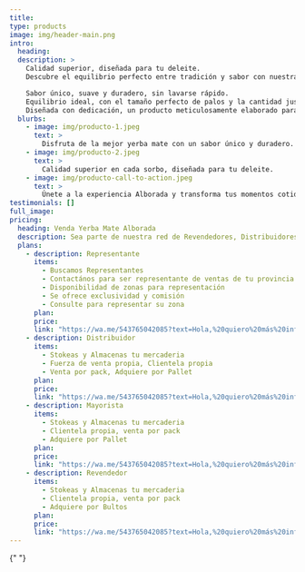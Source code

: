 ```yaml
---
title:
type: products
image: img/header-main.png
intro:
  heading: 
  description: >
    Calidad superior, diseñada para tu deleite.
    Descubre el equilibrio perfecto entre tradición y sabor con nuestra yerba mate de 500 gramos, ideal para los amantes del buen mate.

    Sabor único, suave y duradero, sin lavarse rápido.
    Equilibrio ideal, con el tamaño perfecto de palos y la cantidad justa de polvillo.
    Diseñada con dedicación, un producto meticulosamente elaborado para brindar una experiencia inigualable.
  blurbs:
    - image: img/producto-1.jpeg
      text: >
        Disfruta de la mejor yerba mate con un sabor único y duradero.
    - image: img/producto-2.jpeg
      text: >
        Calidad superior en cada sorbo, diseñada para tu deleite.    
    - image: img/producto-call-to-action.jpeg
      text: >
        Únete a la experiencia Alborada y transforma tus momentos cotidianos.
testimonials: []
full_image:
pricing:
  heading: Venda Yerba Mate Alborada
  description: Sea parte de nuestra red de Revendedores, Distribuidores, Representantes y Mayoristas
  plans:
    - description: Representante
      items:
        - Buscamos Representantes
        - Contactános para ser representante de ventas de tu provincia o zona
        - Disponibilidad de zonas para representación
        - Se ofrece exclusividad y comisión
        - Consulte para representar su zona
      plan:
      price:
      link: "https://wa.me/543765042085?text=Hola,%20quiero%20más%20información%20deseo%20ser%20representante!"
    - description: Distribuidor
      items:
        - Stokeas y Almacenas tu mercaderia
        - Fuerza de venta propia, Clientela propia
        - Venta por pack, Adquiere por Pallet        
      plan:
      price:
      link: "https://wa.me/543765042085?text=Hola,%20quiero%20más%20información%20deseo%20ser%20distribuidor!"   
    - description: Mayorista
      items:
        - Stokeas y Almacenas tu mercaderia
        - Clientela propia, venta por pack
        - Adquiere por Pallet
      plan:
      price:
      link: "https://wa.me/543765042085?text=Hola,%20quiero%20más%20información%20deseo%20ser%20mayorista!"
    - description: Revendedor
      items:
        - Stokeas y Almacenas tu mercaderia
        - Clientela propia, venta por pack
        - Adquiere por Bultos
      plan:
      price:
      link: "https://wa.me/543765042085?text=Hola,%20quiero%20más%20información%20deseo%20ser%20revendedor!"    
---
```

<a> {" "} </a>